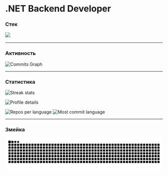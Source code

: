 # .NET Backend Developer

### Стек
<p align="left">
  <img src="https://skillicons.dev/icons?i=cs,dotnet,go,postgres,redis,docker,linux,git" />
</p>

---

### Активность
![Commits Graph](https://github-readme-activity-graph.vercel.app/graph?username=MonoBehav1our&theme=react-dark&hide_border=true)

---

### Статистика
<p align="left">
  <img src="https://github-readme-streak-stats.herokuapp.com?user=MonoBehav1our&theme=github-dark&hide_border=true" alt="Streak stats" />
</p>

<p align="left">
  <img src="https://github-profile-summary-cards.vercel.app/api/cards/profile-details?username=MonoBehav1our&theme=github_dark" alt="Profile details" />
</p>

<p align="left">
  <img src="https://github-profile-summary-cards.vercel.app/api/cards/repos-per-language?username=MonoBehav1our&theme=github_dark" alt="Repos per language" />
  <img src="https://github-profile-summary-cards.vercel.app/api/cards/most-commit-language?username=MonoBehav1our&theme=github_dark" alt="Most commit language" />
</p>

---

### Змейка
![Snake animation](https://raw.githubusercontent.com/MonoBehav1our/MonoBehav1our/output/github-contribution-grid-snake.svg)
